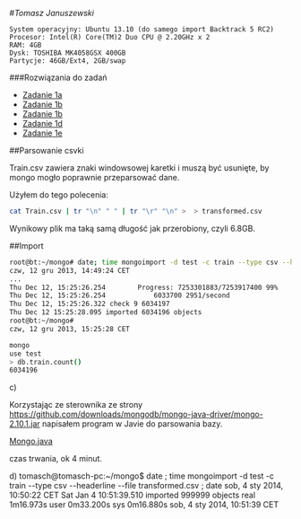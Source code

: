 #*Tomasz Januszewski*

```
System operacyjny: Ubuntu 13.10 (do samego import Backtrack 5 RC2)
Procesor: Intel(R) Core(TM)2 Duo CPU @ 2.20GHz x 2
RAM: 4GB
Dysk: TOSHIBA MK4058GSX 400GB
Partycje: 46GB/Ext4, 2GB/swap
```

###Rozwiązania do zadań

* [Zadanie 1a](#zad1a)
* [Zadanie 1b](#zad1b)
* [Zadanie 1b](#zad1c)
* [Zadanie 1d](#zad1d)
* [Zadanie 1e](#zad1e)


##Parsowanie csvki

Train.csv zawiera znaki windowsowej karetki i muszą być usunięte, by mongo mogło poprawnie przeparsować dane.

Użyłem do tego polecenia:

```sh
cat Train.csv | tr "\n" " " | tr "\r" "\n" >  > transformed.csv
```

Wynikowy plik ma taką samą długość jak przerobiony, czyli 6.8GB.

##Import


```sh
root@bt:~/mongo# date; time mongoimport -d test -c train --type csv --headerline --file transformed.csv ; date
czw, 12 gru 2013, 14:49:24 CET
...
Thu Dec 12, 15:25:26.254 		Progress: 7253301883/7253917400	99%
Thu Dec 12, 15:25:26.254 			6033700	2951/second
Thu Dec 12, 15:25:26.322 check 9 6034197
Thu Dec 12 15:25:28.095 imported 6034196 objects
root@bt:~/mongo# 
czw, 12 gru 2013, 15:25:28 CET
```

```sh
mongo
use test
> db.train.count()
6034196
```
c)

Korzystając ze sterownika ze strony https://github.com/downloads/mongodb/mongo-java-driver/mongo-2.10.1.jar napisałem program w Javie do parsowania bazy.

[Mongo.java](../../scripts/tjanuszewski/Mongo.java)

czas trwania, ok 4 minut.


d)
tomasch@tomasch-pc:~/mongo$ date ;  time mongoimport -d test -c train --type csv --headerline --file transformed.csv ; date
sob, 4 sty 2014, 10:50:22 CET
Sat Jan 4 10:51:39.510 imported 999999 objects
real	1m16.973s
user	0m33.200s
sys	0m16.880s
sob, 4 sty 2014, 10:51:39 CET
